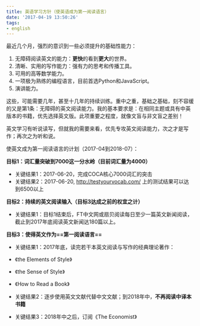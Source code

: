 ```yaml
---
title: 英语学习方针（使英语成为第一阅读语言）
date: '2017-04-19 13:50:26'
tags:
- english
---
```


最近几个月，强烈的意识到一些必须提升的基础性能力：

1. 无障碍阅读英文的能力：**更快**的看到**更大**的世界。
2. 清晰、实用的写作能力：强有力的思考和传播工具。
3. 可用的高等数学能力。
4. 一项极为熟练的编程语言，目前首选Python和JavaScript。
5. 演讲能力。

这些，可能需要几年，甚至十几年的持续训练。重中之重，基础之基础，刻不容缓的又是第1条：无障碍的英文阅读能力。我的基本要求是：在相同主题或具有中英版本的书籍，优先选择英文版。此项重要之程度，就像文盲与非文盲之差别！

英文学习有听说读写，但就我的需要来看，优先专攻英文阅读能力，次之才是写作；再次之为听和说。

使英文成为第一阅读语言的计划（2017-04到2018-07）：

**目标1：词汇量突破到7000这一分水岭（目前词汇量为4000）**

* 关键结果1：2017-06-20，完成COCA核心7000词汇的突击
* 关键结果2：2017-06-20, http://testyourvocab.com/ 上的测试结果可以达到6500以上

**目标2：持续的英文阅读输入（目标3达成之前的权宜之计）**

* 关键结果1：目标1结束后，FT中文网或扇贝阅读每日至少一篇英文新闻阅读，截止到2017年底阅读英文新闻达180篇以上。

**目标3：使得英文作为==第一阅读语言==**

* 关键结果1：2017年底，读完若干本英文阅读与写作的经典理论著作：
 * 《the Elements of Style》
 * 《the Sense of Style》
 * 《How to Read a Book》

* 关键结果2：逐步使用英文文献代替中文文献；到2018年中，**不再阅读中译本书籍**
* 关键结果3：2018年中之后，订阅《The Economist》
